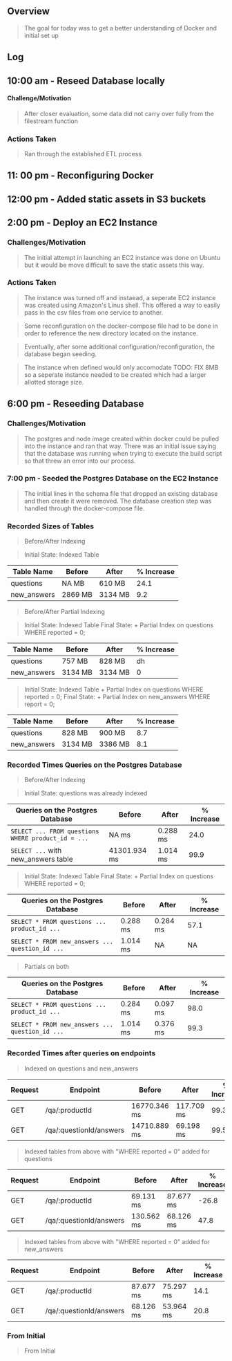 ## Overview

> The goal for today was to get a better understanding of Docker and initial set up

## Log

## 10:00 am - Reseed Database locally

#### Challenge/Motivation

> After closer evaluation, some data did not carry over fully from the filestream function

### Actions Taken

> Ran through the established ETL process

## 11: 00 pm - Reconfiguring Docker 

## 12:00 pm - Added static assets in S3 buckets

## 2:00 pm - Deploy an EC2 Instance

### Challenges/Motivation

> The initial attempt in launching an EC2 instance was done on Ubuntu but it would be move difficult to save the static assets this way. 

### Actions Taken

> The instance was turned off and instaead, a seperate EC2 instance was created using Amazon's Linus shell. This offered a way to easily pass in the csv files from one service to another. 

> Some reconfiguration on the docker-compose file had to be done in order to reference the new directory located on the instance.

> Eventually, after some additional configuration/reconfiguration, the database began seeding.

> The instance when defined would only accomodate TODO: FIX 8MB so a seperate instance needed to be created which had a larger allotted storage size.

## 6:00 pm - Reseeding Database

### Challenges/Motivation

> The postgres and node image created within docker could be pulled into the instance and ran that way. There was an initial issue saying that the database was running when trying to execute the build script so that threw an error into our process.

### 7:00 pm - Seeded the Postgres Database on the EC2 Instance

> The initial lines in the schema file that dropped an existing database and then create it were removed. The database creation step was handled through the docker-compose file.

> 

### Recorded Sizes of Tables

> Before/After Indexing

> Initial State: Indexed Table

| Table Name  | Before  | After   | % Increase |
| ----------- | ------- | ------- | ---------- |
| questions   | NA MB   | 610 MB  | 24.1       |
| new_answers | 2869 MB | 3134 MB | 9.2        |

> Before/After Partial Indexing

> Initial State: Indexed Table
> Final State: + Partial Index on questions WHERE reported = 0;

| Table Name  | Before  | After   | % Increase |
| ----------- | ------- | ------- | ---------- |
| questions   | 757 MB  | 828 MB  | dh         |
| new_answers | 3134 MB | 3134 MB | 0          |

> Initial State: Indexed Table + Partial Index on questions WHERE reported = 0;
> Final State: + Partial Index on new_answers WHERE report = 0;

| Table Name  | Before  | After   | % Increase |
| ----------- | ------- | ------- | ---------- |
| questions   | 828 MB  | 900 MB  | 8.7        |
| new_answers | 3134 MB | 3386 MB | 8.1        |

### Recorded Times Queries on the Postgres Database

> Before/After Indexing

> Initial State: questions was already indexed

| Queries on the Postgres Database                   | Before       | After    | % Increase |
| -------------------------------------------------- | ------------ | -------- | ---------- |
| `SELECT ... FROM questions WHERE product_id = ...` | NA ms        | 0.288 ms | 24.0       |
| `SELECT ...` with new_answers table                | 41301.934 ms | 1.014 ms | 99.9       |

> Initial State: Indexed Table
> Final State: + Partial Index on questions WHERE reported = 0;

| Queries on the Postgres Database                | Before   | After    | % Increase |
| ----------------------------------------------- | -------- | -------- | ---------- |
| `SELECT * FROM questions ... product_id ...`    | 0.288 ms | 0.284 ms | 57.1       |
| `SELECT * FROM new_answers ... question_id ...` | 1.014 ms | NA       | NA         |

> Partials on both

| Queries on the Postgres Database                | Before   | After    | % Increase |
| ----------------------------------------------- | -------- | -------- | ---------- |
| `SELECT * FROM questions ... product_id ...`    | 0.284 ms | 0.097 ms | 98.0       |
| `SELECT * FROM new_answers ... question_id ...` | 1.014 ms | 0.376 ms | 99.3       |

### Recorded Times after queries on endpoints

> Indexed on questions and new_answers

| Request | Endpoint                | Before       | After      | % Increase |
| ------- | ----------------------- | ------------ | ---------- | ---------- |
| GET     | /qa/:productId          | 16770.346 ms | 117.709 ms | 99.3       |
| GET     | /qa/:questionId/answers | 14710.889 ms | 69.198 ms  | 99.5       |

> Indexed tables from above with "WHERE reported = 0" added for questions

| Request | Endpoint                | Before     | After     | % Increase |
| ------- | ----------------------- | ---------- | --------- | ---------- |
| GET     | /qa/:productId          | 69.131 ms  | 87.677 ms | -26.8      |
| GET     | /qa/:questionId/answers | 130.562 ms | 68.126 ms | 47.8       |

> Indexed tables from above with "WHERE reported = 0" added for new_answers

| Request | Endpoint                | Before    | After     | % Increase |
| ------- | ----------------------- | --------- | --------- | ---------- |
| GET     | /qa/:productId          | 87.677 ms | 75.297 ms | 14.1       |
| GET     | /qa/:questionId/answers | 68.126 ms | 53.964 ms | 20.8       |

### From Initial

> From Initial
